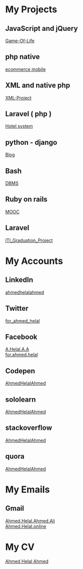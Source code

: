 # My Projects

## JavaScript and jQuery 
[Game-Of-Life](https://github.com/AhmedHelalAhmed/Game-Of-Life)

## php native
[ecommerce mobile](https://github.com/AhmedHelalAhmed/PHP-Project)

## XML and native php
[XML-Project](https://github.com/AhmedHelalAhmed/XML-Project)

## Laravel ( php )
[Hotel system](https://github.com/AhmedHelalAhmed/Laravel-Project)

## python - django 
[Blog](https://github.com/AhmedHelalAhmed/python_project)

## Bash
[DBMS](https://github.com/AhmedHelalAhmed/Bash-Project)

## Ruby on rails
[MOOC](https://github.com/AhmedHelalAhmed/Ruby-On-Rails-Project)

## Laravel
[ITI_Graduation_Project](https://github.com/AhmedHelalAhmed/ITI_Graduation_Project)

# My Accounts

## LinkedIn
[ahmedhelalahmed](https://www.linkedin.com/in/ahmedhelalahmed)

## Twitter
[for_ahmed_helal](https://twitter.com/for_ahmed_helal)

## Facebook
[A.Helal.A.A](https://www.facebook.com/A.Helal.A.A)
<br/>
[for.ahmed.helal](https://www.facebook.com/for.ahmed.helal)

## Codepen
[AhmedHelalAhmed](https://codepen.io/AhmedHelalAhmed)

## sololearn
[AhmedHelalAhmed](https://www.sololearn.com/Profile/2476537)

## stackoverflow
[AhmedHelalAhmed](https://www.quora.com/profile/Ahmed-Helal-12)

## quora
[AhmedHelalAhmed](https://stackoverflow.com/users/8844879/ahmed-helal-ahmed)


# My Emails

## Gmail
[Ahmed.Helal.Ahmed.Ali](mailto:Ahmed.Helal.Ahmed.Ali@gmail.com)
<br/>
[Ahmed.Helal.online](mailto:Ahmed.Helal.online@gmail.com) 

# My CV
[Ahmed Helal Ahmed](Ahmed-Helal-Ahmed.pdf)



